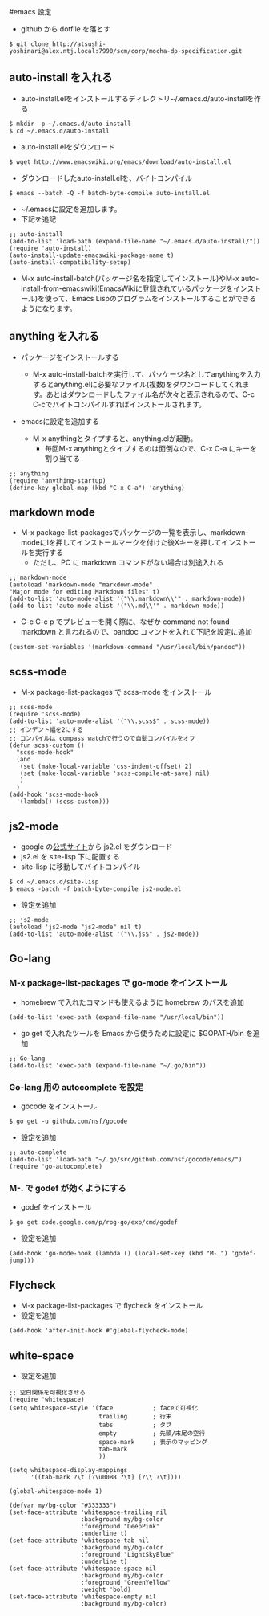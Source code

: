 #emacs 設定

* github から dotfile を落とす

```
$ git clone http://atsushi-yoshinari@alex.ntj.local:7990/scm/corp/mocha-dp-specification.git
```

## auto-install を入れる
* auto-install.elをインストールするディレクトリ~/.emacs.d/auto-installを作る

```
$ mkdir -p ~/.emacs.d/auto-install
$ cd ~/.emacs.d/auto-install
```

* auto-install.elをダウンロード

```
$ wget http://www.emacswiki.org/emacs/download/auto-install.el
```

* ダウンロードしたauto-install.elを、バイトコンパイル

```
$ emacs --batch -Q -f batch-byte-compile auto-install.el
```

*  ~/.emacsに設定を追加します。
  * 下記を追記
 
```
;; auto-install
(add-to-list 'load-path (expand-file-name "~/.emacs.d/auto-install/"))
(require 'auto-install)
(auto-install-update-emacswiki-package-name t)
(auto-install-compatibility-setup)
```

* M-x auto-install-batch(パッケージ名を指定してインストール)やM-x auto-install-from-emacswiki(EmacsWikiに登録されているパッケージをインストール)を使って、Emacs Lispのプログラムをインストールすることができるようになります。


## anything を入れる
* パッケージをインストールする
  * M-x auto-install-batchを実行して、パッケージ名としてanythingを入力するとanything.elに必要なファイル(複数)をダウンロードしてくれます。あとはダウンロードしたファイル名が次々と表示されるので、C-c C-cでバイトコンパイルすればインストールされます。
  

* emacsに設定を追加する
  * M-x anythingとタイプすると、anything.elが起動。
    * 毎回M-x anythingとタイプするのは面倒なので、C-x C-a にキーを割り当てる


```
;; anything
(require 'anything-startup)
(define-key global-map (kbd "C-x C-a") 'anything)
```


## markdown mode
* M-x package-list-packagesでパッケージの一覧を表示し、markdown-modeにIを押してインストールマークを付けた後Xキーを押してインストールを実行する
  * ただし、PC に markdown コマンドがない場合は別途入れる
  
```
;; markdown-mode
(autoload 'markdown-mode "markdown-mode"
"Major mode for editing Markdown files" t)
(add-to-list 'auto-mode-alist '("\\.markdown\\'" . markdown-mode))
(add-to-list 'auto-mode-alist '("\\.md\\'" . markdown-mode))
```
  
* C-c C-c p でプレビューを開く際に、なぜか command not found markdown と言われるので、pandoc コマンドを入れて下記を設定に追加

```
(custom-set-variables '(markdown-command "/usr/local/bin/pandoc"))
```

## scss-mode
* M-x package-list-packages で scss-mode をインストール

```
;; scss-mode
(require 'scss-mode)
(add-to-list 'auto-mode-alist '("\\.scss$" . scss-mode))
;; インデント幅を2にする
;; コンパイルは compass watchで行うので自動コンパイルをオフ
(defun scss-custom ()
  "scss-mode-hook"
  (and
   (set (make-local-variable 'css-indent-offset) 2)
   (set (make-local-variable 'scss-compile-at-save) nil)
   )
  )
(add-hook 'scss-mode-hook
  '(lambda() (scss-custom)))
```

## js2-mode
* google の[公式サイト](https://code.google.com/p/js2-mode/)から js2.el をダウンロード
* js2.el を site-lisp 下に配置する
* site-lisp に移動してバイトコンパイル

```
$ cd ~/.emacs.d/site-lisp
$ emacs -batch -f batch-byte-compile js2-mode.el
```

* 設定を追加

```
;; js2-mode
(autoload 'js2-mode "js2-mode" nil t)
(add-to-list 'auto-mode-alist '("\\.js$" . js2-mode))
```

## Go-lang
### M-x package-list-packages で go-mode をインストール
* homebrew で入れたコマンドも使えるように homebrew のパスを追加

```
(add-to-list 'exec-path (expand-file-name "/usr/local/bin"))
```

* go get で入れたツールを Emacs から使うために設定に $GOPATH/bin を追加

```
;; Go-lang
(add-to-list 'exec-path (expand-file-name "~/.go/bin"))
```

### Go-lang 用の autocomplete を設定
* gocode をインストール
  
```
$ go get -u github.com/nsf/gocode
```

* 設定を追加

```
;; auto-complete
(add-to-list 'load-path "~/.go/src/github.com/nsf/gocode/emacs/")
(require 'go-autocomplete)
```


### M-. で godef が効くようにする
* godef をインストール

```
$ go get code.google.com/p/rog-go/exp/cmd/godef
```

* 設定を追加

```
(add-hook 'go-mode-hook (lambda () (local-set-key (kbd "M-.") 'godef-jump)))
```

## Flycheck
* M-x package-list-packages で flycheck をインストール
* 設定を追加

```
(add-hook 'after-init-hook #'global-flycheck-mode)
```

## white-space
* 設定を追加

```
;; 空白関係を可視化させる
(require 'whitespace)
(setq whitespace-style '(face           ; faceで可視化
                         trailing       ; 行末
                         tabs           ; タブ
                         empty          ; 先頭/末尾の空行
                         space-mark     ; 表示のマッピング
                         tab-mark
                         ))

(setq whitespace-display-mappings
      '((tab-mark ?\t [?\u00BB ?\t] [?\\ ?\t])))

(global-whitespace-mode 1)

(defvar my/bg-color "#333333")
(set-face-attribute 'whitespace-trailing nil
                    :background my/bg-color
                    :foreground "DeepPink"
                    :underline t)
(set-face-attribute 'whitespace-tab nil
                    :background my/bg-color
                    :foreground "LightSkyBlue"
                    :underline t)
(set-face-attribute 'whitespace-space nil
                    :background my/bg-color
                    :foreground "GreenYellow"
                    :weight 'bold)
(set-face-attribute 'whitespace-empty nil
                    :background my/bg-color)
```
